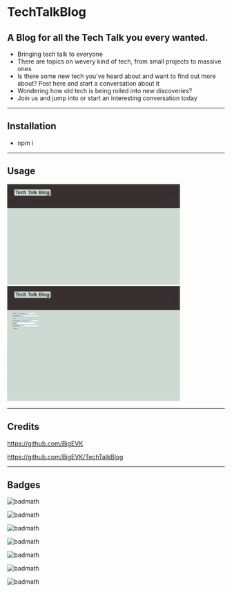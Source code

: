# TechTalkBlog

## A Blog for all the Tech Talk you every wanted.
- Bringing tech talk to everyone 
- There are topics on wevery kind of tech, from small projects to massive ones
- Is there some new tech you've heard about and want to find out more about? Post here and start a conversation about it
- Wondering how old tech is being rolled into new discoveries? 
- Join us and jump into or start an interesting conversation today
***
## Installation
- npm i
***
## Usage


<!-- ![Dashboard](/assets/images/TechTalkBlogMain.png)
![Login](assets/images/TechTalkBlogLogin.png) -->
<img src="assets/images/TechTalkBlogMain.png" width="400" >
<img src="assets/images/TechTalkBlogLogin.png" width="400" >

***
## Credits

https://github.com/BigEVK

https://github.com/BigEVK/TechTalkBlog
***
## Badges

<!-- ![badmath](https://img.shields.io/github/languages/top/lernantino/badmath) -->

![badmath](https://img.shields.io/badge/HTML-Built%20using%20HTML-green)

![badmath](https://img.shields.io/badge/CSS-Built%20using%20CSS-orange)

![badmath](https://img.shields.io/badge/JavaScript-Built%20using%20JavaScript-blue)

![badmath](https://img.shields.io/badge/Node.js-Built%20using%20Node.js-brightgreen)

![badmath](https://img.shields.io/badge/Handlebars-Built%20using%20Handlebars-red)

![badmath](https://img.shields.io/badge/Express.js-Built%20using%20Express.js-orange)

![badmath](https://img.shields.io/badge/MySQL-Built%20using%20MySQL-yellowgreen)


